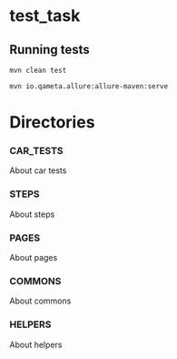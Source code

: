 # test_task
## Running tests
```
mvn clean test

mvn io.qameta.allure:allure-maven:serve
```

# Directories

### CAR_TESTS
About car tests

### STEPS
About steps

### PAGES
About pages

### COMMONS
About commons

### HELPERS
About helpers

